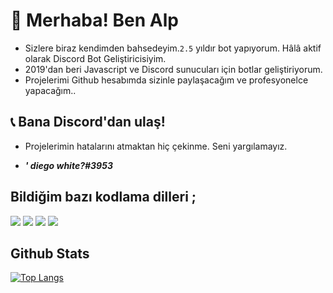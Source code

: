# 👋 Merhaba! Ben Alp

- Sizlere biraz kendimden bahsedeyim.`2.5` yıldır bot yapıyorum. Hâlâ aktif olarak Discord Bot Geliştiricisiyim.
- 2019'dan beri Javascript ve Discord sunucuları için botlar geliştiriyorum.
- Projelerimi Github hesabımda sizinle paylaşacağım ve profesyonelce yapacağım..

## 📞 Bana Discord'dan ulaş!

- Projelerimin hatalarını atmaktan hiç çekinme. Seni yargılamayız.

- ***' diego white?#3953***

## Bildiğim bazı kodlama dilleri ; 
<p>
<img src="https://img.shields.io/badge/javascript%20-%23323330.svg?&style=for-the-badge&logo=javascript&logoColor=%23F7DF1E"/> 
<img src="https://img.shields.io/badge/node.js%20-%2343853D.svg?&style=for-the-badge&logo=node.js&logoColor=white"/>
<img src="https://img.shields.io/badge/html5%20-%23E34F26.svg?&style=for-the-badge&logo=html5&logoColor=white"/>  
<img src="https://img.shields.io/badge/css3%20-%231572B6.svg?&style=for-the-badge&logo=css3&logoColor=white"/> 
</p>

## Github Stats  
[![Top Langs](https://github-readme-stats.vercel.app/api/top-langs/?username=diegoxdev)](https://github.com/diegoxdev)
